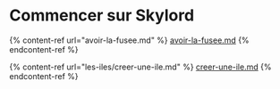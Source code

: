 # Commencer sur Skylord



{% content-ref url="avoir-la-fusee.md" %}
[avoir-la-fusee.md](avoir-la-fusee.md)
{% endcontent-ref %}

{% content-ref url="les-iles/creer-une-ile.md" %}
[creer-une-ile.md](les-iles/creer-une-ile.md)
{% endcontent-ref %}
